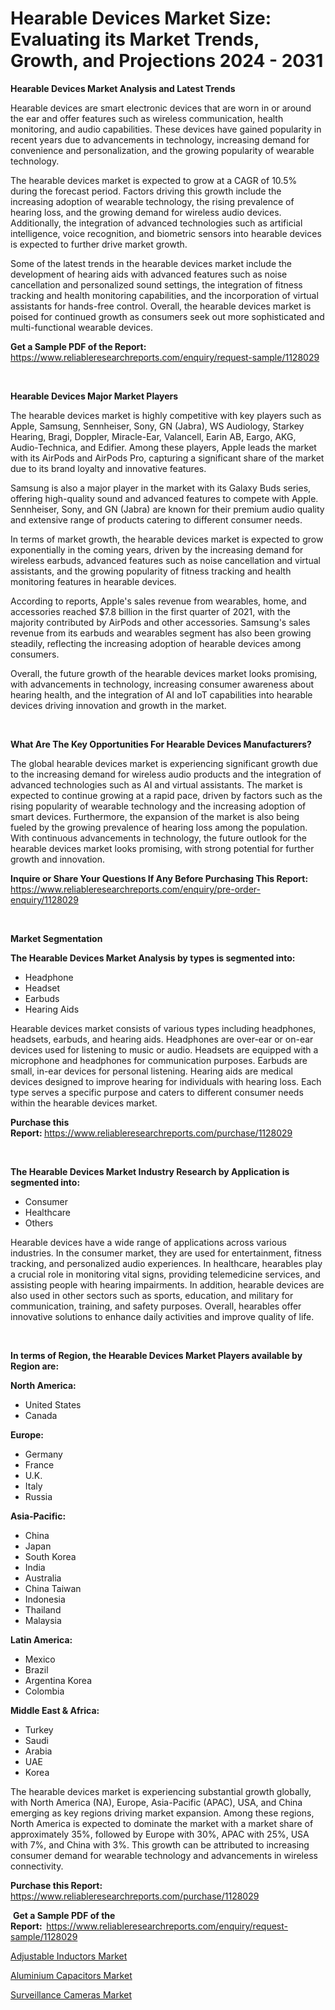<p><h1>Hearable Devices Market Size: Evaluating its Market Trends, Growth, and Projections 2024 - 2031</h1></p><p><strong>Hearable Devices Market Analysis and Latest Trends</strong></p>
<p><p>Hearable devices are smart electronic devices that are worn in or around the ear and offer features such as wireless communication, health monitoring, and audio capabilities. These devices have gained popularity in recent years due to advancements in technology, increasing demand for convenience and personalization, and the growing popularity of wearable technology.</p><p>The hearable devices market is expected to grow at a CAGR of 10.5% during the forecast period. Factors driving this growth include the increasing adoption of wearable technology, the rising prevalence of hearing loss, and the growing demand for wireless audio devices. Additionally, the integration of advanced technologies such as artificial intelligence, voice recognition, and biometric sensors into hearable devices is expected to further drive market growth.</p><p>Some of the latest trends in the hearable devices market include the development of hearing aids with advanced features such as noise cancellation and personalized sound settings, the integration of fitness tracking and health monitoring capabilities, and the incorporation of virtual assistants for hands-free control. Overall, the hearable devices market is poised for continued growth as consumers seek out more sophisticated and multi-functional wearable devices.</p></p>
<p><strong>Get a Sample PDF of the Report:&nbsp;</strong> <a href="https://www.reliableresearchreports.com/enquiry/request-sample/1128029">https://www.reliableresearchreports.com/enquiry/request-sample/1128029</a></p>
<p>&nbsp;</p>
<p><strong>Hearable Devices Major Market Players</strong></p>
<p><p>The hearable devices market is highly competitive with key players such as Apple, Samsung, Sennheiser, Sony, GN (Jabra), WS Audiology, Starkey Hearing, Bragi, Doppler, Miracle-Ear, Valancell, Earin AB, Eargo, AKG, Audio-Technica, and Edifier. Among these players, Apple leads the market with its AirPods and AirPods Pro, capturing a significant share of the market due to its brand loyalty and innovative features.</p><p>Samsung is also a major player in the market with its Galaxy Buds series, offering high-quality sound and advanced features to compete with Apple. Sennheiser, Sony, and GN (Jabra) are known for their premium audio quality and extensive range of products catering to different consumer needs.</p><p>In terms of market growth, the hearable devices market is expected to grow exponentially in the coming years, driven by the increasing demand for wireless earbuds, advanced features such as noise cancellation and virtual assistants, and the growing popularity of fitness tracking and health monitoring features in hearable devices.</p><p>According to reports, Apple's sales revenue from wearables, home, and accessories reached $7.8 billion in the first quarter of 2021, with the majority contributed by AirPods and other accessories. Samsung's sales revenue from its earbuds and wearables segment has also been growing steadily, reflecting the increasing adoption of hearable devices among consumers.</p><p>Overall, the future growth of the hearable devices market looks promising, with advancements in technology, increasing consumer awareness about hearing health, and the integration of AI and IoT capabilities into hearable devices driving innovation and growth in the market.</p></p>
<p>&nbsp;</p>
<p><strong>What Are The Key Opportunities For Hearable Devices Manufacturers?</strong></p>
<p><p>The global hearable devices market is experiencing significant growth due to the increasing demand for wireless audio products and the integration of advanced technologies such as AI and virtual assistants. The market is expected to continue growing at a rapid pace, driven by factors such as the rising popularity of wearable technology and the increasing adoption of smart devices. Furthermore, the expansion of the market is also being fueled by the growing prevalence of hearing loss among the population. With continuous advancements in technology, the future outlook for the hearable devices market looks promising, with strong potential for further growth and innovation.</p></p>
<p><strong>Inquire or Share Your Questions If Any Before Purchasing This Report:</strong> <a href="https://www.reliableresearchreports.com/enquiry/pre-order-enquiry/1128029">https://www.reliableresearchreports.com/enquiry/pre-order-enquiry/1128029</a></p>
<p>&nbsp;</p>
<p><strong>Market Segmentation</strong></p>
<p><strong>The Hearable Devices Market Analysis by types is segmented into:</strong></p>
<p><ul><li>Headphone</li><li>Headset</li><li>Earbuds</li><li>Hearing Aids</li></ul></p>
<p><p>Hearable devices market consists of various types including headphones, headsets, earbuds, and hearing aids. Headphones are over-ear or on-ear devices used for listening to music or audio. Headsets are equipped with a microphone and headphones for communication purposes. Earbuds are small, in-ear devices for personal listening. Hearing aids are medical devices designed to improve hearing for individuals with hearing loss. Each type serves a specific purpose and caters to different consumer needs within the hearable devices market.</p></p>
<p><strong>Purchase this Report:&nbsp;</strong><a href="https://www.reliableresearchreports.com/purchase/1128029">https://www.reliableresearchreports.com/purchase/1128029</a></p>
<p>&nbsp;</p>
<p><strong>The Hearable Devices Market Industry Research by Application is segmented into:</strong></p>
<p><ul><li>Consumer</li><li>Healthcare</li><li>Others</li></ul></p>
<p><p>Hearable devices have a wide range of applications across various industries. In the consumer market, they are used for entertainment, fitness tracking, and personalized audio experiences. In healthcare, hearables play a crucial role in monitoring vital signs, providing telemedicine services, and assisting people with hearing impairments. In addition, hearable devices are also used in other sectors such as sports, education, and military for communication, training, and safety purposes. Overall, hearables offer innovative solutions to enhance daily activities and improve quality of life.</p></p>
<p>&nbsp;</p>
<p><strong>In terms of Region, the Hearable Devices Market Players available by Region are:</strong></p>
<p>
    <p> <strong> North America: </strong>
        <ul>
            <li>United States</li>
            <li>Canada</li>
        </ul>
        </p> 
    <p> <strong> Europe: </strong>
        <ul>
            <li>Germany</li>
            <li>France</li>
            <li>U.K.</li>
            <li>Italy</li>
            <li>Russia</li>
        </ul>
        </p> 
    <p> <strong> Asia-Pacific: </strong>
        <ul>
            <li>China</li>
            <li>Japan</li>
            <li>South Korea</li>
            <li>India</li>
            <li>Australia</li>
            <li>China Taiwan</li>
            <li>Indonesia</li>
            <li>Thailand</li>
            <li>Malaysia</li>
        </ul>
        </p> 
    <p> <strong> Latin America: </strong>
        <ul>
            <li>Mexico</li>
            <li>Brazil</li>
            <li>Argentina Korea</li>
            <li>Colombia</li>
        </ul>
        </p> 
    <p> <strong> Middle East & Africa: </strong>
        <ul>
            <li>Turkey</li>
            <li>Saudi</li>
            <li>Arabia</li>
            <li>UAE</li>
            <li>Korea</li>
        </ul>
    </p>
    </p>
<p><p>The hearable devices market is experiencing substantial growth globally, with North America (NA), Europe, Asia-Pacific (APAC), USA, and China emerging as key regions driving market expansion. Among these regions, North America is expected to dominate the market with a market share of approximately 35%, followed by Europe with 30%, APAC with 25%, USA with 7%, and China with 3%. This growth can be attributed to increasing consumer demand for wearable technology and advancements in wireless connectivity.</p></p>
<p><strong>Purchase this Report: </strong><a href="https://www.reliableresearchreports.com/purchase/1128029">https://www.reliableresearchreports.com/purchase/1128029</a></p>
<p>&nbsp;<strong>Get a Sample PDF of the Report:&nbsp;&nbsp;</strong><a href="https://www.reliableresearchreports.com/enquiry/request-sample/1128029">https://www.reliableresearchreports.com/enquiry/request-sample/1128029</a></p>
<p><strong></strong></p>
<p><p><a href="https://github.com/danielneavesallisons03mba/Market-Research-Report-List-1/blob/main/adjustable-inductors-market.md">Adjustable Inductors Market</a></p><p><a href="https://github.com/pizolina/Market-Research-Report-List-3/blob/main/aluminium-capacitors-market.md">Aluminium Capacitors Market</a></p><p><a href="https://github.com/dimitrishawkinswaynenp91rgz/Market-Research-Report-List-2/blob/main/surveillance-cameras-market.md">Surveillance Cameras Market</a></p></p>